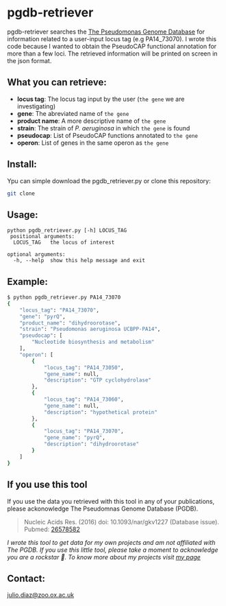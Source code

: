 # pgdb-retriever

pgdb-retriever searches the  [The Pseudomonas Genome Database](https://www.pseudomonas.com) for information related to a user-input locus tag (e.g PA14_73070). I wrote this code because I wanted to obtain the PseudoCAP functional annotation for more than a few loci. The retrieved information will be printed on screen in the json format.

## What you can retrieve:
* **locus tag**: The locus tag input by the user (`the gene` we are investigating)
* **gene**: The abreviated name of `the gene`
* **product name**: A more descriptive name of `the gene`
* **strain**: The strain of *P. aeruginosa* in which `the gene` is found
* **pseudocap**: List of PseudoCAP functions annotated to `the gene`
* **operon**: List of genes in the same operon as `the gene`
  
## Install:

Ypu can simple download the pgdb_retriever.py or clone this repository:

```bash
git clone
```

## Usage: 
```
python pgdb_retriever.py [-h] LOCUS_TAG
 positional arguments:
  LOCUS_TAG   the locus of interest

optional arguments:
  -h, --help  show this help message and exit
```

## Example:
 ```bash
 $ python pgdb_retriever.py PA14_73070                               
 {                                                                   
     "locus_tag": "PA14_73070",                                      
     "gene": "pyrQ",                                                 
     "product_name": "dihydroorotase",                               
     "strain": "Pseudomonas aeruginosa UCBPP-PA14",                       
     "pseudocap": [                                                  
         "Nucleotide biosynthesis and metabolism"                    
     ],                                                              
     "operon": [                                                     
         {                                                           
             "locus_tag": "PA14_73050",                              
             "gene_name": null,                                      
             "description": "GTP cyclohydrolase"                     
         },                                                          
         {                                                           
             "locus_tag": "PA14_73060",                              
             "gene_name": null,                                      
             "description": "hypothetical protein"                   
         },                                                          
         {                                                           
             "locus_tag": "PA14_73070",                              
             "gene_name": "pyrQ",                                    
             "description": "dihydroorotase"                         
         }                                                           
     ]                                                               
 }                                                                   
```

## If you use this tool
If you use the data you retrieved with this tool in any of your publications, please ackonowledge The Pseudomnas Genome Database (PGDB).
>Nucleic Acids Res. (2016) doi: 10.1093/nar/gkv1227 (Database issue). Pubmed: [26578582](https://pubmed.ncbi.nlm.nih.gov/26578582/)

*I wrote this tool to get data for my own projects and am not affiliated with The PGDB. If you use this little tool, please take a moment to acknowledge you are a rockstar :star2:. To know more about my projects visit [my page](juliofdiaz.github.io)*

## Contact:
julio.diaz@zoo.ox.ac.uk
